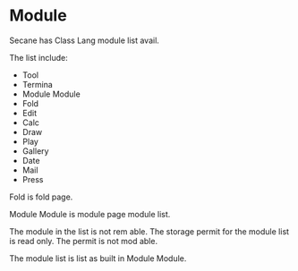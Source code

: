 # Module

Secane has Class Lang module list avail.

The list include:

- Tool
- Termina
- Module Module
- Fold
- Edit
- Calc
- Draw
- Play
- Gallery
- Date
- Mail
- Press

Fold is fold page.

Module Module is module page module list.

The module in the list is not rem able.
The storage permit for the module list is read only.
The permit is not mod able.

The module list is list as built in Module Module.